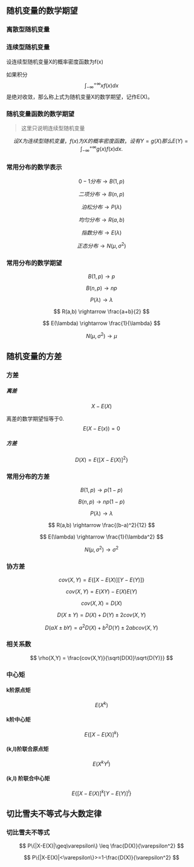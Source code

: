 ## 随机变量的数学期望

### 离散型随机变量



### 连续型随机变量

设连续型随机变量X的概率密度函数为f(x)

如果积分
$$
\int_{-\infty}^{+\infty}xf(x)dx
$$
是绝对收敛，那么称上式为随机变量X的数学期望，记作E(X)。

### 随机变量函数的数学期望

> 这里只说明连续型随机变量 

$$
设X为连续型随机变量，f(x)为X的概率密度函数，设有Y=g(X)
那么E(Y) = \int^{+\infty}_{-\infty}g(x)f(x)dx.
$$

### 常用分布的数学表示

$$
0-1分布 \rightarrow B(1,p)
$$

$$
二项分布 \rightarrow B(n,p)
$$

$$
泊松分布 \rightarrow P(\lambda)
$$

$$
均匀分布 \rightarrow R(a,b)
$$

$$
指数分布\rightarrow E(\lambda)
$$

$$
正态分布\rightarrow N(\mu,\sigma^2)
$$



### 常用分布的数学期望

$$
B(1,p) \rightarrow p
$$

$$
B(n,p) \rightarrow np
$$

$$
P(\lambda)\rightarrow\lambda
$$

$$
R(a,b) \rightarrow \frac{a+b}{2}
$$

$$
E(\lambda) \rightarrow \frac{1}{\lambda}
$$

$$
N(\mu,\sigma^2) \rightarrow \mu
$$

## 随机变量的方差

### 方差

##### 离差

$$
X-E(X)
$$

离差的数学期望恒等于0.
$$
E(X-E(x)) = 0
$$

##### 方差

$$
D(X) = E\{[X-E(X)]^2\}
$$



### 常用分布的方差

$$
B(1,p) \rightarrow p(1-p)
$$

$$
B(n,p) \rightarrow np(1-p)
$$

$$
P(\lambda) \rightarrow \lambda
$$

$$
R(a,b) \rightarrow \frac{(b-a)^2}{12}
$$

$$
E(\lambda) \rightarrow \frac{1}{\lambda^2}
$$

$$
N(\mu,\sigma^2) \rightarrow \sigma^2
$$

### 协方差

$$
cov(X,Y) = E\{[X-E(X)][Y-E(Y)]\}
$$

$$
cov(X,Y) = E(XY)-E(X)E(Y)
$$

$$
cov(X,X) = D(X)
$$

$$
D(X \pm Y) = D(X) + D(Y) \pm 2cov(X,Y)
$$

$$
D(aX \pm bY) = a^2D(X) + b^2D(Y) \pm 2abcov(X,Y)
$$

### 相关系数

$$
\rho(X,Y) = \frac{cov(X,Y)}{\sqrt{D(X)}\sqrt{D(Y)}}
$$



### 中心矩

#### k阶原点矩

$$
E(X^k)
$$

#### k阶中心矩

$$
E\{[X-E(X)]^k\}
$$

#### (k,l)阶联合原点矩

$$
E(X^kY^l)
$$

#### (k,l) 阶联合中心矩

$$
E\{[X-E(X)]^k[Y-E(Y)]^l\}
$$

## 切比雪夫不等式与大数定律

### 切比雪夫不等式

$$
P\{|X-E(X)|\geq\varepsilon\} \leq \frac{D(X)}{\varepsilon^2}
$$

$$
P\{|X-E(X)|<\varepsilon\}>=1-\frac{D(X)}{\varepsilon^2}
$$

